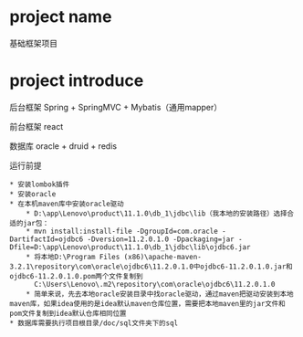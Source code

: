 # project name  
基础框架项目

# project introduce
后台框架    Spring + SpringMVC + Mybatis（通用mapper）

前台框架    react

数据库      oracle + druid + redis

运行前提    

    * 安装lombok插件
    * 安装oracle
    * 在本机maven库中安装oracle驱动
        * D:\app\Lenovo\product\11.1.0\db_1\jdbc\lib（我本地的安装路径）选择合适的jar包：
        * mvn install:install-file -DgroupId=com.oracle -DartifactId=ojdbc6 -Dversion=11.2.0.1.0 -Dpackaging=jar -Dfile=D:\app\Lenovo\product\11.1.0\db_1\jdbc\lib\ojdbc6.jar 
        * 将本地D:\Program Files (x86)\apache-maven-3.2.1\repository\com\oracle\ojdbc6\11.2.0.1.0中ojdbc6-11.2.0.1.0.jar和ojdbc6-11.2.0.1.0.pom两个文件复制到
          C:\Users\Lenovo\.m2\repository\com\oracle\ojdbc6\11.2.0.1.0
        * 简单来说，先去本地oracle安装目录中找oracle驱动，通过maven把驱动安装到本地maven库，如果idea使用的是idea默认maven仓库位置，需要把本地maven里的jar文件和pom文件复制到idea默认仓库相同位置
    * 数据库需要执行项目根目录/doc/sql文件夹下的sql